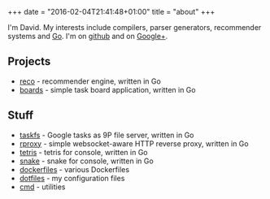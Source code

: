 +++
date = "2016-02-04T21:41:48+01:00"
title = "about"
+++

I'm David. My interests include compilers, parser generators, recommender systems and [Go](https://golang.org).
I'm on [github](https://github.com/davidrjenni) and on [Google+](https://plus.google.com/u/0/+DavidRJenni).

## Projects

- [reco](https://github.com/davidrjenni/reco) - recommender engine, written in Go
- [boards](https://boards.tools) - simple task board application, written in Go

## Stuff

- [taskfs](https://github.com/davidrjenni/taskfs) - Google tasks as 9P file server, written in Go
- [rproxy](https://github.com/davidrjenni/rproxy) - simple websocket-aware HTTP reverse proxy, written in Go
- [tetris](https://github.com/davidrjenni/tetris) - tetris for console, written in Go
- [snake](https://github.com/davidrjenni/snake) - snake for console, written in Go
- [dockerfiles](https://github.com/davidrjenni/dockerfiles) - various Dockerfiles
- [dotfiles](https://github.com/davidrjenni/dotfiles) - my configuration files
- [cmd](https://github.com/davidrjenni/dotfiles) - utilities
